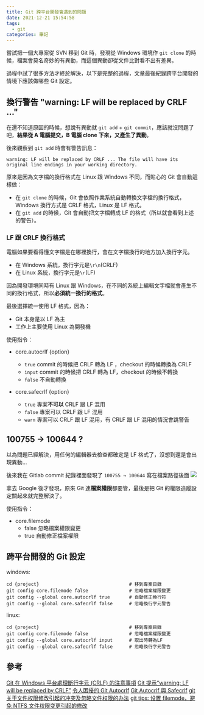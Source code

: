 ```yaml
---
title: Git 跨平台開發會遇到的問題
date: 2021-12-21 15:54:58
tags:
  - git
categories: 筆記
---
```


嘗試把一個大專案從 SVN 移到 Git 時，發現從 Windows 環境作 `git clone` 的時候，檔案會莫名奇妙的有異動，而這個異動卻從文件比對看不出有差異。

過程中試了很多方法才終於解決，以下是完整的過程，文章最後紀錄跨平台開發的情境下應該做哪些 Git 設定。

<!-- more -->

## 換行警告 "warning: LF will be replaced by CRLF ..."

在還不知道原因的時候，想說有異動就 `git add` + `git commit`，應該就沒問題了吧，**結果從 A 電腦提交，B 電腦 clone 下來，又產生了異動**。

後來觀察到 `git add` 時會有警告訊息：

```bash=
warning: LF will be replaced by CRLF ... The file will have its original line endings in your working directory.
```

原來是因為文字檔的換行格式在 Linux 跟 Windows 不同，而貼心的 Git 會自動這樣做：

- 在 `git clone` 的時候，Git 會依照作業系統自動轉換文字檔的換行格式，Windows 換行方式是 CRLF 格式，Linux 是 LF 格式。
- 在 `git add` 的時候，Git 會自動把文字檔轉成 LF 的格式（所以就會看到上述的警告）。

### LF 跟 CRLF 換行格式

電腦如果要看得懂文字檔是在哪裡換行，會在文字檔換行的地方加入換行字元。

- 在 Windows 系統，換行字元是`\r\n`(CRLF)
- 在 Linux 系統，換行字元是`\r`(LF)

因為開發環境同時有 Linux 跟 Windows，在不同的系統上編輯文字檔就會產生不同的換行格式，所以**必須統一換行的格式**。

最後選擇統一使用 LF 格式，因為：

- Git 本身是以 LF 為主
- 工作上主要使用 Linux 為開發機

使用指令：

- core.autocrlf {option}

  - `true` commit 的時候把 CRLF 轉為 LF ，checkout 的時候轉換為 CRLF
  - `input` commit 的時候把 CRLF 轉為 LF，checkout 的時候不轉換
  - `false` 不自動轉換

- core.safecrlf {option}
  - `true` 專案**不可以** CRLF 跟 LF 混用
  - `false` 專案可以 CRLF 跟 LF 混用
  - `warn` 專案可以 CRLF 跟 LF 混用，有 CRLF 跟 LF 混用的情況會跳警告

## 100755 → 100644 ?

以為問題已經解決，用任何的編輯器去檢查都確定是 LF 格式了，沒想到還是會出現異動...

後來我在 Gitlab commit 紀錄裡面發現了 `100755 → 100644` 寫在檔案路徑後面
![](https://i.imgur.com/TJGoJHe.png)

拿去 Google 後才發現，原來 Git 連**檔案權限**都要管，最後是把 Git 的權限追蹤設定關起來就完整解決了。

使用指令：

- core.filemode
  - false 忽略檔案權限變更
  - true 自動修正檔案權限

## 跨平台開發的 Git 設定

windows:

```bash=
cd {project}                                 # 移到專案目錄
git config core.filemode false               # 忽略檔案權限變更
git config --global core.autocrlf true       # 自動修正換行符
git config --global core.safecrlf false      # 忽略換行字元警告
```

linux:

```bash=
cd {project}                                 # 移到專案目錄
git config core.filemode false               # 忽略檔案權限變更
git config --global core.autocrlf input      # 取出時轉為LF
git config --global core.safecrlf false      # 忽略換行字元警告
```

## 參考

[Git 在 Windows 平台處理斷行字元 (CRLF) 的注意事項](https://blog.miniasp.com/post/2013/09/15/Git-for-Windows-Line-Ending-Conversion-Notes)
[Git 提示“warning: LF will be replaced by CRLF”](https://blog.csdn.net/weixin_43670802/article/details/105602815)
[令人困擾的 Git Autocrlf](https://blog.opasschang.com/confusing-git-autocrlf/)
[Git Autocrlf 與 Safecrlf](https://shunnien.github.io/2018/06/03/git-autocrlf-and-safecrlf/)
[git 关于文件权限修改引起的冲突及忽略文件权限的办法](https://www.jianshu.com/p/38c71ff4a83d)
[git tips: 设置 filemode，避免 NTFS 文件权限变更引起的修改](https://www.jianshu.com/p/3b0a9904daca)
